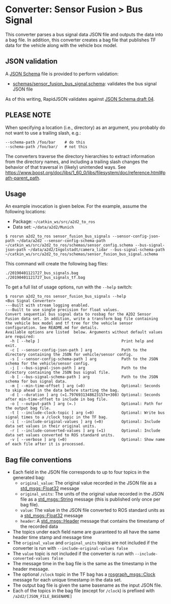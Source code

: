 # Converter: Sensor Fusion > Bus Signal

This converter parses a bus signal data JSON file and outputs the data into a bag file. In addition, this converter creates a bag file that publishes TF data for the vehicle along with the vehicle box model.

## JSON validation

A [JSON Schema](http://json-schema.org/) file is provided to perform validation:

* [schemas/sensor\_fusion\_bus\_signal.schema](schemas/sensor_fusion_bus_signal.schema): validates the bus signal JSON file

As of this writing, RapidJSON validates against [JSON Schema draft 04](https://rapidjson.org/md_doc_schema.html#Conformance).

## PLEASE NOTE

When specifying a location (i.e., directory) as an argument, you probably do not want to use a trailing slash, e.g.:

```
--schema-path /foo/bar    # do this
--schema-path /foo/bar/   # not this
```

The converters traverse the directory hierarchies to extract information from the directory names, and including a trailing slash changes the behavior of that traversal in (likely) unintended ways. See <https://www.boost.org/doc/libs/1_60_0/libs/filesystem/doc/reference.html#path-parent_path>.

## Usage

An example invocation is given below. For the example, assume the following locations:

* Package: `~/catkin_ws/src/a2d2_to_ros`
* Data set: `~/data/a2d2/Munich`

```console
$ rosrun a2d2_to_ros sensor_fusion_bus_signals --sensor-config-json-path ~/data/a2d2 --sensor-config-schema-path ~/catkin_ws/src/a2d2_to_ros/schemas/sensor_config.schema --bus-signal-json-path ~/data/a2d2/Ingolstadt/camera_lidar --bus-signal-schema-path ~/catkin_ws/src/a2d2_to_ros/schemas/sensor_fusion_bus_signal.schema
```

This command will create the following bag files:

```console
./20190401121727_bus_signals.bag
./20190401121727_bus_signals_tf.bag
```

To get a full list of usage options, run with the `--help` switch:

```console
$ rosrun a2d2_to_ros sensor_fusion_bus_signals --help
<Bus Signal Converter>
---Built with stream logging enabled.
---Built to use single precision for float values.
Convert sequential bus signal data to rosbag for the A2D2 Sensor Fusion data set. In addition, write a transform bag file containing the vehicle box model and tf tree for the vehicle sensor configuration. See README.md for details.
Available options are listed  below. Arguments without default values are required:
  -h [ --help ]                                    Print help and exit.
  -c [ --sensor-config-json-path ] arg             Path to the directory containing the JSON for vehicle/sensor config.
  -s [ --sensor-config-schema-path ] arg           Path to the JSON schema for the vehicle/sensor config.
  -j [ --bus-signal-json-path ] arg                Path to the directory containing the JSON bus signal file.
  -b [ --bus-signal-schema-path ] arg              Path to the JSON schema for bus signal data.
  -m [ --min-time-offset ] arg (=0)                Optional: Seconds to skip ahead in the data before starting the bag.
  -d [ --duration ] arg (=1.7976931348623157e+308) Optional: Seconds after min-time-offset to include in bag file.
  -o [ --output-path ] arg (=.)                    Optional: Path for the output bag file.
  -t [ --include-clock-topic ] arg (=0)            Optional: Write bus signal times to a /clock topic in the TF bag.
  -i [ --include-original-values ] arg (=0)        Optional: Include data set values in their original units.
  -r [ --include-converted-values ] arg (=1)       Optional: Include data set values converted to ROS standard units.
  -v [ --verbose ] arg (=0)                        Optional: Show name of each file after it is processed.
```

## Bag file conventions

* Each field in the JSON file corresponds to up to four topics in the generated bag:
    * `original_value`: The original value recorded in the JSON file as a [std\_msgs::Float32](http://docs.ros.org/api/std_msgs/html/msg/Float32.html) message
    * `original_units`: The units of the original value recorded in the JSON file as a [std\_msgs::String](http://docs.ros.org/api/std_msgs/html/msg/String.html) message (this is published only once per bag file).
    * `value`: The value in the JSON file converted to ROS standard units as a [std\_msgs::Float32](http://docs.ros.org/api/std_msgs/html/msg/Float32.html) message
    * `header`: A [std\_msgs::Header](https://docs.ros.org/melodic/api/std_msgs/html/msg/Header.html) message that contains the timestamp of the recorded data
* The topics under each field name are guaranteed to all have the same header time stamp and message time
* The `original_value` and `original_units` topics are not included if the converter is run with `--include-original-values false`
* The `value` topic is not included if the converter is run with `--include-converted-values false`
* The message time in the bag file is the same as the timestamp in the header message.
* The optional `/clock` topic in the TF bag has a [rosgraph\_msgs::Clock](http://docs.ros.org/api/rosgraph_msgs/html/msg/Clock.html) message for each unique timestamp in the data set.
* The output bag file is given the same basename as the input JSON file.
* Each of the topics in the bag file (except for `/clock`) is prefixed with `/a2d2/[JSON_FILE_BASENAME]`
